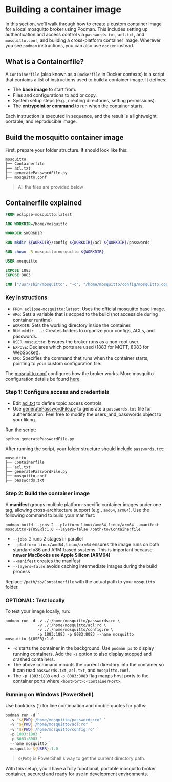 # Building a container image

In this section, we’ll walk through how to create a custom container image for a local mosquitto broker using Podman. This includes setting up authentication and access control via `passwords.txt`, `acl.txt`, and `mosquitto.conf`, and building a cross-platform container image. Wherever you see `podman` instructions, you can also use `docker` instead.

## What is a Containerfile?

A `Containerfile` (also known as a `Dockerfile` in Docker contexts) is a script that contains a list of instructions used to build a container image. It defines:

- The **base image** to start from.
- Files and configurations to add or copy.
- System setup steps (e.g., creating directories, setting permissions).
- The **entrypoint or command** to run when the container starts.

Each instruction is executed in sequence, and the result is a lightweight, portable, and reproducible image.

## Build the mosquitto container image

First, prepare your folder structure. It should look like this:

```
mosquitto
├── Containerfile
├── acl.txt
├── generatePasswordFile.py
├── mosquitto.conf
```

> All the files are provided below

## Containerfile explained

```Dockerfile
FROM eclipse-mosquitto:latest

ARG WORKDIR=/home/mosquitto

WORKDIR $WORKDIR

RUN mkdir ${WORKDIR}/config ${WORKDIR}/acl ${WORKDIR}/passwords

RUN chown -R mosquitto:mosquitto ${WORKDIR}

USER mosquitto

EXPOSE 1883
EXPOSE 8083

CMD ["/usr/sbin/mosquitto", "-c", "/home/mosquitto/config/mosquitto.conf"]
```

### Key instructions

- `FROM eclipse-mosquitto:latest`: Uses the official mosquitto base image.
- `ARG`: Sets a variable that is scoped to the build (not accessible during container runtime)
- `WORKDIR`: Sets the working directory inside the container.
- `RUN mkdir ...`: Creates folders to organize your configs, ACLs, and passwords.
- `USER mosquitto`: Ensures the broker runs as a non-root user.
- `EXPOSE`: Declares which ports are used (1883 for MQTT, 8083 for WebSocket).
- `CMD`: Specifies the command that runs when the container starts, pointing to your custom configuration file.

The [mosquitto.conf](./files/mosquitto.conf) configures how the broker works. More mosquitto configuration details be found [here](https://mosquitto.org/man/mosquitto-conf-5.html)

### Step 1: Configure access and credentials

- Edit [acl.txt](./files/acl.txt) to define topic access controls.
- Use [generatePasswordFile.py](./files/generatePasswords.py) to generate a `passwords.txt` file for authentication. Feel free to modify the users_and_passwords object to your liking.

Run the script:

```
python generatePasswordFile.py
```

After running the script, your folder structure should include `passwords.txt`:

```
mosquitto
├── Containerfile
├── acl.txt
├── generatePasswordFile.py
├── mosquitto.conf
├── passwords.txt
```

### Step 2: Build the container image

A **manifest** groups multiple platform-specific container images under one tag, allowing cross-architecture support (e.g., `amd64`, `arm64`).
Use the following command to build your manifest:

```
podman build --jobs 2 --platform linux/amd64,linux/arm64 --manifest mosquitto-${USER}:1.0 --layers=false /path/to/Containerfile
```

- `--jobs 2` runs 2 stages in parallel
- `--platform linux/amd64,linux/arm64` ensures the image runs on both standard x86 and ARM-based systems. This is important because **newer MacBooks use Apple Silicon (ARM64)**
- `--manifest` creates the manifest
- `--layers=false` avoids caching intermediate images during the build process

Replace `/path/to/Containerfile` with the actual path to your `mosquitto` folder.

### OPTIONAL: Test locally

To test your image locally, run:

```
podman run -d -v ./:/home/mosquitto/passwords:ro \
              -v ./:/home/mosquitto/acl:ro \
              -v ./:/home/mosquitto/config:ro \
              -p 1883:1883 -p 8083:8083 --name mosquitto mosquitto-${USER}:1.0
```

- `-d` starts the container in the background. Use `podman ps` to display running containers. Add the `-a` option to also display stopped and crashed containers.
- The above command mounts the current directory into the container so it can read `passwords.txt`, `acl.txt`, and `mosquitto.conf`.
- The `-p 1883:1883` and `-p 8083:8083` flag mapps host ports to the container ports where `<hostPort>:<containerPort>`.

### Running on Windows (PowerShell)

Use backticks (\`) for line continuation and double quotes for paths:

```powershell
podman run -d `
  -v "${PWD}:/home/mosquitto/passwords:ro" `
  -v "${PWD}:/home/mosquitto/acl:ro" `
  -v "${PWD}:/home/mosquitto/config:ro" `
  -p 1883:1883 `
  -p 8083:8083 `
  --name mosquitto `
  mosquitto-${USER}:1.0
```

> `${PWD}` is PowerShell's way to get the current directory path.

With this setup, you’ll have a fully functional, portable mosquitto broker container, secured and ready for use in development environments.
